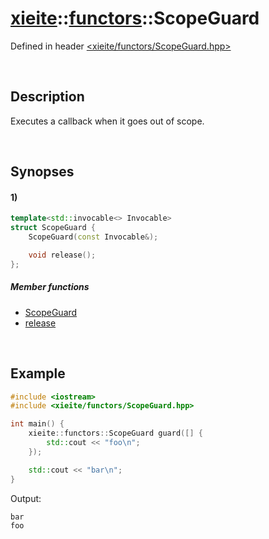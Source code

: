 # [xieite](../xieite.md)\:\:[functors](../functors.md)\:\:ScopeGuard
Defined in header [<xieite/functors/ScopeGuard.hpp>](../../include/xieite/functors/ScopeGuard.hpp)

&nbsp;

## Description
Executes a callback when it goes out of scope.

&nbsp;

## Synopses
#### 1)
```cpp
template<std::invocable<> Invocable>
struct ScopeGuard {
    ScopeGuard(const Invocable&);

    void release();
};
```
##### Member functions
- [ScopeGuard](./ScopeGuard/constructor.md)
- [release](./ScopeGuard/release.md)

&nbsp;

## Example
```cpp
#include <iostream>
#include <xieite/functors/ScopeGuard.hpp>

int main() {
    xieite::functors::ScopeGuard guard([] {
        std::cout << "foo\n";
    });

    std::cout << "bar\n";
}
```
Output:
```
bar
foo
```
